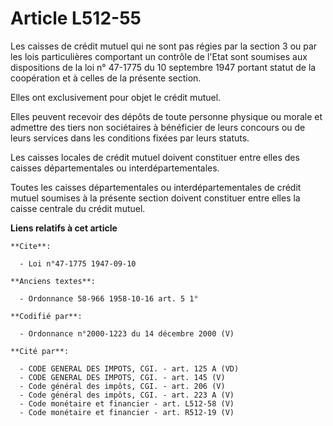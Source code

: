 # Article L512-55

Les caisses de crédit mutuel qui ne sont pas régies par la section 3 ou par les lois particulières comportant un contrôle de
l'Etat sont soumises aux dispositions de la loi n° 47-1775 du 10 septembre 1947 portant statut de la coopération et à celles
de la présente section.

Elles ont exclusivement pour objet le crédit mutuel.

Elles peuvent recevoir des dépôts de toute personne physique ou morale et admettre des tiers non sociétaires à bénéficier de
leurs concours ou de leurs services dans les conditions fixées par leurs statuts.

Les caisses locales de crédit mutuel doivent constituer entre elles des caisses départementales ou interdépartementales.

Toutes les caisses départementales ou interdépartementales de crédit mutuel soumises à la présente section doivent constituer
entre elles la caisse centrale du crédit mutuel.

**Liens relatifs à cet article**

	**Cite**:

	  - Loi n°47-1775 1947-09-10

	**Anciens textes**:

	  - Ordonnance 58-966 1958-10-16 art. 5 1°

	**Codifié par**:

	  - Ordonnance n°2000-1223 du 14 décembre 2000 (V)

	**Cité par**:

	  - CODE GENERAL DES IMPOTS, CGI. - art. 125 A (VD)
	  - CODE GENERAL DES IMPOTS, CGI. - art. 145 (V)
	  - Code général des impôts, CGI. - art. 206 (V)
	  - Code général des impôts, CGI. - art. 223 A (V)
	  - Code monétaire et financier - art. L512-58 (V)
	  - Code monétaire et financier - art. R512-19 (V)
